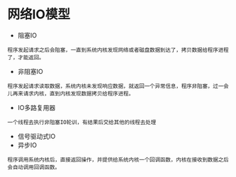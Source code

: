 # 网络IO模型
- 阻塞IO
```
程序发起请求之后会阻塞，一直到系统内核发现网络或者磁盘数据到达了，拷贝数据给程序进程了，才能返回。
```
- 非阻塞IO
```
程序发起请求读取数据，系统内核未发现响应数据，就返回一个异常信息，程序非阻塞，过一会儿再来请求内核，直到内核发现数据拷贝给程序进程。
```
- IO多路复用器
```
一个线程去执行非阻塞IO轮训，有结果后交给其他的线程去处理
```
- 信号驱动式IO
- 异步IO
```
程序调用系统内核后，直接返回操作，并提供给系统内核一个回调函数，内核在接收到数据之后会自动调用回调函数。
```
